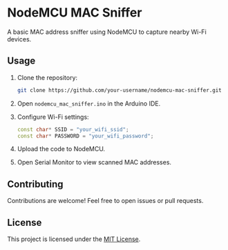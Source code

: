 # NodeMCU MAC Sniffer

A basic MAC address sniffer using NodeMCU to capture nearby Wi-Fi devices.

## Usage

1. Clone the repository:

    ```bash
    git clone https://github.com/your-username/nodemcu-mac-sniffer.git
    ```

2. Open `nodemcu_mac_sniffer.ino` in the Arduino IDE.

3. Configure Wi-Fi settings:

    ```cpp
    const char* SSID = "your_wifi_ssid";
    const char* PASSWORD = "your_wifi_password";
    ```

4. Upload the code to NodeMCU.

5. Open Serial Monitor to view scanned MAC addresses.

## Contributing

Contributions are welcome! Feel free to open issues or pull requests.

## License

This project is licensed under the [MIT License](LICENSE).


